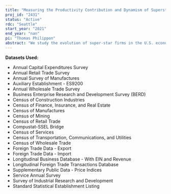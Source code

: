 ```yaml
---
title: "Measuring the Productivity Contribution and Dynamism of Superstar Firms"
proj_id: "2431"
status: "Active"
rdc: "Seattle"
start_year: "2021"
end_year: "nan"
pi: "Thomas Philippon"
abstract: "We study the evolution of super-star firms in the U.S. economy over the past 30 years, accounting for imports and exports. Despite widespread discussion of large firms, including the rise in concentration, there is no detailed, focused examination of the productivity contribution and dynamism of the largest and most productive firms in the US economy (i.e., the stars). Moreover, puzzling differences between data sources remain when we consider the growth of revenues and productivity. In particular, the degree of industry concentration, the contribution of large firms to overall productivity growth and the connection between concentration and productivity differ between Census data, Compustat, and Forbes. We propose to leverage the rich micro-data available from the Census to study these dynamics directly."
---
```


**Datasets Used:**

  - Annual Capital Expenditures Survey 
  - Annual Retail Trade Survey 
  - Annual Survey of Manufactures 
  - Auxiliary Establishment - ES9200 
  - Annual Wholesale Trade Survey 
  - Business Enterprise Research and Development Survey (BERD) 
  - Census of Construction Industries 
  - Census of Finance, Insurance, and Real Estate 
  - Census of Manufactures 
  - Census of Mining 
  - Census of Retail Trade 
  - Compustat-SSEL Bridge 
  - Census of Services 
  - Census of Transportation, Communications, and Utilities 
  - Census of Wholesale Trade 
  - Foreign Trade Data - Export 
  - Foreign Trade Data - Import 
  - Longitudinal Business Database - With EIN and Revenue 
  - Longitudinal Foreign Trade Transactions Database 
  - Supplementary Public Data - Price Indices 
  - Service Annual Survey 
  - Survey of Industrial Research and Development 
  - Standard Statistical Establishment Listing 

